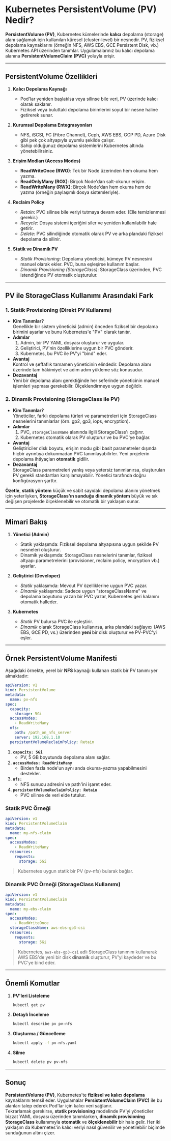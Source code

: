 # Kubernetes PersistentVolume (PV) Nedir?

**PersistentVolume (PV)**, Kubernetes kümelerinde **kalıcı** depolama (storage) alanı sağlamak için kullanılan küresel (cluster-level) bir nesnedir. PV, fiziksel depolama kaynaklarını (örneğin NFS, AWS EBS, GCE Persistent Disk, vb.) Kubernetes API üzerinden tanımlar. Uygulamalarınız bu kalıcı depolama alanına **PersistentVolumeClaim (PVC)** yoluyla erişir.

---

## PersistentVolume Özellikleri

1. **Kalıcı Depolama Kaynağı**  
   - Pod'lar yeniden başlatılsa veya silinse bile veri, PV üzerinde kalıcı olarak saklanır.  
   - Fiziksel veya buluttaki depolama birimlerini soyut bir nesne haline getirerek sunar.

2. **Kurumsal Depolama Entegrasyonları**  
   - NFS, iSCSI, FC (Fibre Channel), Ceph, AWS EBS, GCP PD, Azure Disk gibi pek çok altyapıyla uyumlu şekilde çalışır.  
   - Sahip olduğunuz depolama sistemlerini Kubernetes altında yönetebilirsiniz.

3. **Erişim Modları (Access Modes)**  
   - **ReadWriteOnce (RWO)**: Tek bir Node üzerinden hem okuma hem yazma.  
   - **ReadOnlyMany (ROX)**: Birçok Node'dan salt-okunur erişim.  
   - **ReadWriteMany (RWX)**: Birçok Node'dan hem okuma hem de yazma (örneğin paylaşımlı dosya sistemleriyle).

4. **Reclaim Policy**  
   - *Retain*: PVC silinse bile veriyi tutmaya devam eder. (Elle temizlenmesi gerekir.)  
   - *Recycle*: Dosya sistemi içeriğini siler ve yeniden kullanılabilir hale getirir.  
   - *Delete*: PVC silindiğinde otomatik olarak PV ve arka plandaki fiziksel depolama da silinir.

5. **Statik ve Dinamik PV**  
   - *Statik Provisioning*: Depolama yöneticisi, kümeye PV nesnesini manuel olarak ekler. PVC, buna eşleşirse kullanım başlar.  
   - *Dinamik Provisioning (StorageClass)*: StorageClass üzerinden, PVC istendiğinde PV otomatik oluşturulur.

---

## PV ile StorageClass Kullanımı Arasındaki Fark

### 1. Statik Provisioning (Direkt PV Kullanımı)  
- **Kim Tanımlar?**  
  Genellikle bir sistem yöneticisi (admin) önceden fiziksel bir depolama birimini ayarlar ve bunu Kubernetes'e "PV" olarak tanıtır.  
- **Adımlar**  
  1. Admin, bir PV YAML dosyası oluşturur ve uygular.  
  2. Geliştirici, PV'nin özelliklerine uygun bir PVC gönderir.  
  3. Kubernetes, bu PVC ile PV'yi "bind" eder.  
- **Avantaj**  
  Kontrol ve şeffaflık tamamen yöneticinin elindedir. Depolama alanı üzerinde tam hâkimiyet ve adım adım yükleme söz konusudur.  
- **Dezavantaj**  
  Yeni bir depolama alanı gerektiğinde her seferinde yöneticinin manuel işlemleri yapması gerekebilir. Ölçeklendirmeye uygun değildir.

### 2. Dinamik Provisioning (StorageClass ile PV)  
- **Kim Tanımlar?**  
  Yöneticiler, farklı depolama türleri ve parametreleri için StorageClass nesnelerini tanımlarlar (örn. gp2, gp3, iops, encryption).  
- **Adımlar**  
  1. PVC, `storageClassName` alanında ilgili StorageClass'ı çağırır.  
  2. Kubernetes otomatik olarak PV oluşturur ve bu PVC'ye bağlar.  
- **Avantaj**  
  Geliştiriciler disk boyutu, erişim modu gibi basit parametreler dışında hiçbir ayrıntıya dokunmadan PVC tanımlayabilirler. Yeni projelerin depolama ihtiyaçları **otomatik** gidilir.  
- **Dezavantaj**  
  StorageClass parametreleri yanlış veya yetersiz tanımlanırsa, oluşturulan PV gerekli standartları karşılamayabilir. Yönetici tarafında doğru konfigürasyon şarttır.

**Özetle**, **statik yöntem** küçük ve sabit sayıdaki depolama alanını yönetmek için yeterliyken, **StorageClass'ın sunduğu dinamik yöntem** büyük ve sık değişen projelerde ölçeklenebilir ve otomatik bir yaklaşım sunar.

---

## Mimari Bakış

1. **Yönetici (Admin)**  
   - Statik yaklaşımda: Fiziksel depolama altyapısına uygun şekilde PV nesneleri oluşturur.  
   - Dinamik yaklaşımda: StorageClass nesnelerini tanımlar, fiziksel altyapı parametrelerini (provisioner, reclaim policy, encryption vb.) ayarlar.

2. **Geliştirici (Developer)**  
   - *Statik* yaklaşımda: Mevcut PV özelliklerine uygun PVC yazar.  
   - *Dinamik* yaklaşımda: Sadece uygun "storageClassName" ve depolama boyutunu yazan bir PVC yazar, Kubernetes geri kalanını otomatik halleder.

3. **Kubernetes**  
   - *Statik* PV bulursa PVC ile eşleştirir.  
   - *Dinamik* olarak StorageClass kullanırsa, arka plandaki sağlayıcı (AWS EBS, GCE PD, vs.) üzerinden **yeni** bir disk oluşturur ve PV-PVC'yi eşler.

---

## Örnek PersistentVolume Manifesti

Aşağıdaki örnekte, yerel bir **NFS** kaynağı kullanan statik bir PV tanımı yer almaktadır:

```yaml
apiVersion: v1
kind: PersistentVolume
metadata:
  name: pv-nfs
spec:
  capacity:
    storage: 5Gi
  accessModes:
    - ReadWriteMany
  nfs:
    path: /path_on_nfs_server
    server: 192.168.1.10
  persistentVolumeReclaimPolicy: Retain
```

1. **`capacity: 5Gi`**  
   - PV, 5 GB boyutunda depolama alanı sağlar.  
2. **`accessModes: ReadWriteMany`**  
   - Birden fazla node'un aynı anda okuma-yazma yapabilmesini destekler.  
3. **`nfs:`**  
   - NFS sunucu adresini ve path'ini işaret eder.  
4. **`persistentVolumeReclaimPolicy: Retain`**  
   - PVC silinse de veri elde tutulur.

### Statik PVC Örneği

```yaml
apiVersion: v1
kind: PersistentVolumeClaim
metadata:
  name: my-nfs-claim
spec:
  accessModes:
    - ReadWriteMany
  resources:
    requests:
      storage: 5Gi
```
> Kubernetes uygun statik bir PV (pv-nfs) bularak bağlar.

### Dinamik PVC Örneği (StorageClass Kullanımı)

```yaml
apiVersion: v1
kind: PersistentVolumeClaim
metadata:
  name: my-ebs-claim
spec:
  accessModes:
    - ReadWriteOnce
  storageClassName: aws-ebs-gp3-csi
  resources:
    requests:
      storage: 5Gi
```
> Kubernetes, `aws-ebs-gp3-csi` adlı StorageClass tanımını kullanarak AWS EBS'de yeni bir disk **dinamik** oluşturur, PV'yi kaydeder ve bu PVC'ye bind eder.

---

## Önemli Komutlar

1. **PV'leri Listeleme**  
   ```bash
   kubectl get pv
   ```
2. **Detaylı İnceleme**  
   ```bash
   kubectl describe pv pv-nfs
   ```
3. **Oluşturma / Güncelleme**  
   ```bash
   kubectl apply -f pv-nfs.yaml
   ```
4. **Silme**  
   ```bash
   kubectl delete pv pv-nfs
   ```

---

## Sonuç

**PersistentVolume (PV)**, Kubernetes'te **fiziksel ve kalıcı depolama** kaynaklarını temsil eder. Uygulamalar **PersistentVolumeClaim (PVC)** ile bu alanları talep ederek Pod'lar için kalıcı veri sağlanır.  
Tekrarlamak gerekirse, **statik provisioning** modelinde PV'yi yöneticiler bizzat YAML dosyası üzerinden tanımlarken, **dinamik provisioning** **StorageClass** kullanımıyla **otomatik** ve **ölçeklenebilir** bir hale gelir. Her iki yaklaşım da Kubernetes'in kalıcı veriyi nasıl güvenilir ve yönetilebilir biçimde sunduğunun altını çizer.
